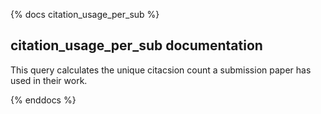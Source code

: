 {% docs citation_usage_per_sub %}
## citation_usage_per_sub documentation 

This query calculates the unique citacsion count a submission paper has used in their work.

{% enddocs %}